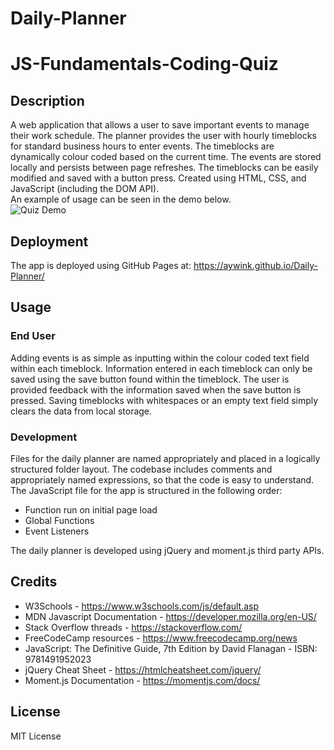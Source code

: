 # Daily-Planner
# JS-Fundamentals-Coding-Quiz

## Description
A web application that allows a user to save important events to manage their work schedule. The planner provides the user with hourly timeblocks for standard business hours to enter events. The timeblocks are dynamically colour coded based on the current time. The events are stored locally and persists between page refreshes. The timeblocks can be easily modified and saved with a button press. Created using HTML, CSS, and JavaScript (including the DOM API). <br>
An example of usage can be seen in the demo below. <br>
 ![Quiz Demo](/assets/gifs/demo_gif.gif) 

## Deployment
The app is deployed using GitHub Pages at: https://aywink.github.io/Daily-Planner/

## Usage
### End User
Adding events is as simple as inputting within the colour coded text field within each timeblock. Information entered in each timeblock can only be saved using the save button found within the timeblock. The user is provided feedback with the information saved when the save button is pressed. Saving timeblocks with whitespaces or an empty text field simply clears the data from local storage.

### Development
Files for the daily planner are named appropriately and placed in a logically structured folder layout. The codebase includes comments and appropriately named expressions, so that the code is easy to understand. The JavaScript file for the app is structured in the following order:
- Function run on initial page load
- Global Functions
- Event Listeners

The daily planner is developed using jQuery and moment.js third party APIs.

## Credits
- W3Schools - https://www.w3schools.com/js/default.asp
- MDN Javascript Documentation - https://developer.mozilla.org/en-US/
- Stack Overflow threads - https://stackoverflow.com/
- FreeCodeCamp resources - https://www.freecodecamp.org/news
- JavaScript: The Definitive Guide, 7th Edition by David Flanagan - ISBN: 9781491952023
- jQuery Cheat Sheet - https://htmlcheatsheet.com/jquery/
- Moment.js Documentation - https://momentjs.com/docs/

## License
MIT License

